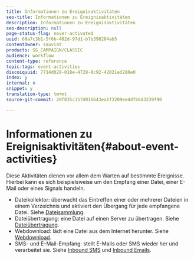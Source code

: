 ```yaml
---
title: Informationen zu Ereignisaktivitäten
seo-title: Informationen zu Ereignisaktivitäten
description: Informationen zu Ereignisaktivitäten
seo-description: null
page-status-flag: never-activated
uuid: 68a7c3b1-5f6b-482d-97d1-b7b398284ab5
contentOwner: sauviat
products: SG_CAMPAIGN/CLASSIC
audience: workflow
content-type: reference
topic-tags: event-activities
discoiquuid: 7714d028-018e-4728-8c92-42021ed280e0
index: y
internal: n
snippet: y
translation-type: tm+mt
source-git-commit: 20f835c357d016643ea1f3209ee4dfb6d3239f90

---
```



# Informationen zu Ereignisaktivitäten{#about-event-activities}

Diese Aktivitäten dienen vor allem dem Warten auf bestimmte Ereignisse. Hierbei kann es sich beispielsweise um den Empfang einer Datei, einer E-Mail oder eines Signals handeln.

* Dateikollektor: überwacht das Eintreffen einer oder mehrerer Dateien in einem Verzeichnis und aktiviert den Übergang für jede empfangene Datei. Siehe [Dateisammlung](../../workflow/using/file-collector.md).
* Dateiübertragung: eine Datei auf einen Server zu übertragen. Siehe [Dateiübertragung](../../workflow/using/file-transfer.md).
* Webdownload: lädt eine Datei aus dem Internet herunter. Siehe [Webdownload](../../workflow/using/web-download.md).
* SMS- und E-Mail-Empfang: stellt E-Mails oder SMS wieder her und verarbeitet sie. Siehe [Inbound SMS](../../workflow/using/inbound-sms.md) und [Inbound Emails](../../workflow/using/inbound-emails.md).

